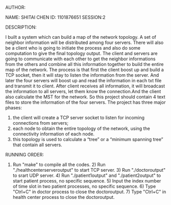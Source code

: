 AUTHOR:

NAME: SHITAI CHEN
ID: 1101876651
SESSION:2


DESCRIPTION:

   I built a system which can build a map of the network topology. A set of neighbor information will be distributed among four servers. There will also be a client who is going to initiate the process and also do some computation to give the final topology output. The client and servers are going to communicate with each other to get the neighbor informations from the others and combine all this information together to build the entire map of the network.
   The process is that first the client boost up and build a TCP socket, then it will stay to listen the information from the server. And later the four servers will boost up and read the information in each txt file and transmit it to client. After client receives all information, it will broadcast the information to all servers, let them know the connection.And the client also calculate the MST for the network.
   So this project should contain 4 text files to store the information of the four servers.
The project has three major phases:
1) the client will create a TCP server socket to listen for incoming connections from servers;
2) each node to obtain the entire topology of the network, using the connectivity information of each node.
3) this topology is used to calculate a “tree” or a “minimum spanning tree” that contain all servers.


RUNNING ORDER:
1) Run "make" to compile all the codes. 2) Run "./healthcenterserveroutput" to start TCP server. 3) Run "./doctoroutput" to srart UDP server. 4) Run "./patient1output" and "./patient2output" to start patient process, no specific sequence. 5) Input the index number of time slot in two patient processes, no specific sequence. 6) Type "Ctrl+C" in doctor process to close the doctoroutput. 7) Type "Ctrl+C" in health center process to close the doctoroutput.

